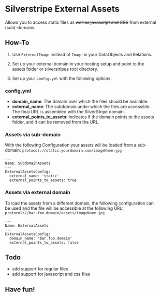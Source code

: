 # Silverstripe External Assets

Allows you to access static files as ~~well as javascript and CSS~~ from external (sub)-domains.

## How-To

1. Use `ExternalImage` instead of `Image` in your DataObjects and Relations.

2. Set up your external domain in your hosting setup and point to the assets folder or silverstripes root directory.

2. Set up your `config.yml` with the following options:

### config.yml

- __domain_name__: The domain over which the files should be available.
- __external_name__: The subdomain under which the files are accessible.  
The final URL is assembled with the SilverStripe domain.
- __external_points_to_assets__: Indicates if the domain points to the assets folder, and it can be removed from the URL.

### Assets via sub-domain

With the following Configuration your assets will be loaded from a sub-domain: `protocol://static.yourdomain.com/imageName.jpg`

```
---
Name: SubdomainAssets
---
ExternalAssetsConfig:
  external_name: 'static'
  external_points_to_assets: true
```

### Assets via external domain

To load the assets from a different domain, the following configuration can be used and the file will be accessible at the following URL: `protocol://bar.foo.domain/assets/imageName.jpg`

```
---
Name: ExternalAssets
---
ExternalAssetsConfig:
  domain_name: 'bar.foo.domain'
  external_points_to_assets: false
```

## Todo


- add support for regular files
- add support for javascript and css files


## Have fun!